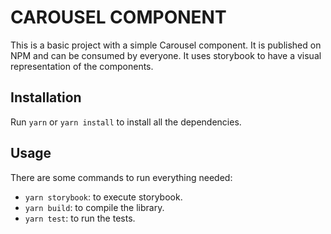 # CAROUSEL COMPONENT

This is a basic project with a simple Carousel component. It is published on NPM and can be consumed by everyone. It uses storybook to have a visual representation of the components.

## Installation

Run `yarn` or `yarn install` to install all the dependencies.

## Usage

There are some commands to run everything needed:

-   `yarn storybook`: to execute storybook.
-   `yarn build`: to compile the library.
-   `yarn test`: to run the tests.
